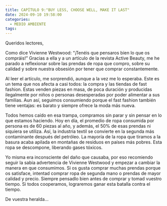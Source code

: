 ```yaml
---
title: CAPÍTULO 9:"BUY LESS, CHOOSE WELL, MAKE IT LAST"
date: 2024-09-10 19:58:00
categories: 
  - MEDIO AMBIENTE
tags:
---
```



Queridos lectores,

Como dice Vivienne Westwood: “¡Tenéis que pensaros bien lo que os compráis!” Gracias a ella y a un artículo de la revista Active Beauty, me he parado a reflexionar sobre las prendas de ropa que compro, sobre su calidad y sobre nuestra obsesión por tener que comprar constantemente.

Al leer el artículo, me sorprendió, aunque a la vez me lo esperaba. Este es un tema que nos afecta a casi todos: la compra y las tiendas de fast fashion. Estas venden piezas en masa, de poca duración y producidas ilegalmente por niños o personas desesperadas por poder alimentar a sus familias. Aun así, seguimos consumiendo porque el fast fashion también tiene ventajas: es barato y siempre ofrece la moda más nueva.

Todos hemos caído en esa trampa, compramos sin parar y sin pensar en lo que estamos haciendo. Hoy en día, el promedio de ropa consumida por persona es de 60 piezas al año, y además, el 50% de esas prendas ni siquiera se utiliza. Así, la industria textil se convierte en la segunda más contaminante después del petróleo. La mayoría de la ropa que tiramos a la basura acaba apilada en montañas de residuos en países más pobres. Esta ropa se descompone, liberando gases tóxicos.

Yo misma era inconsciente del daño que causaba, por eso recomiendo seguir la sabia advertencia de Vivienne Westwood y empezar a cambiar la manera en que consumimos. Si os gusta comprar muchas prendas porque os satisface, intentad comprar ropa de segunda mano o prendas de mayor calidad y precio. Siempre pensadlo bien antes de comprar y tomad vuestro tiempo. Si todos cooperamos, lograremos ganar esta batalla contra el tiempo.

De vuestra heralda...


